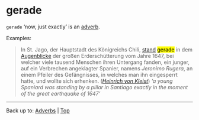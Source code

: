 # gerade

`gerade` ‘now, just exactly’ is an [adverb](../../index.md).

Examples:

> In St. Jago, der Hauptstadt des Königreichs Chili, [stand](../../../verbs/s/st/stehen.md) <mark>gerade</mark> in dem [Augenblicke](../../../nouns/a/au/Augenblick.md) der großen Erderschütterung vom Jahre 1647, bei welcher viele tausend Menschen ihren Untergang fanden, ein junger, auf ein Verbrechen angeklagter Spanier, namens *Jeronimo Rugera*, an einem Pfeiler des Gefängnisses, in welches man ihn eingesperrt hatte, und wollte sich erhenken. (*[Heinrich von Kleist](../../../texts/Kleist/DasErdbebenInChili.md)*) *‘a young Spaniard was standing by a pillar in Santiago exactly in the moment of the great earthquake of 1647’*

----

Back up to: [Adverbs](../../index.md) | [Top](../../../index.md)
